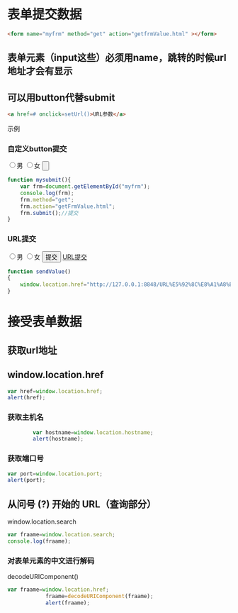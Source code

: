 # 表单提交数据

```html
<form name="myfrm" method="get" action="getfrmValue.html" ></form>
```

## 表单元素（input这些）必须用name，跳转的时候url地址才会有显示



## 可以用button代替submit

```html
<a href=# onclick=setUrl()>URL参数</a>
```





示例

### 自定义button提交

<form id="myfrm">
			<input type="radio" name="sex" value="男" />男
			<input type="radio" name="sex" value="女" />女
			<input type="button" onclick="mysubmit()" />
		</form>

```js
function mysubmit(){
	var frm=document.getElementById("myfrm");
	console.log(frm);
	frm.method="get";
	frm.action="getFrmValue.html";
	frm.submit();//提交
}
```

### URL提交

<form id="myfrm">
			<input type="radio" name="sex" value="男" />男
			<input type="radio" name="sex" value="女" />女
			<input type="button" onclick="mysubmit()" value="提交" />
			<a type="button" href="#" onclick="sendValue()">URL提交</a>
		</form>

```js
function sendValue()
{
	window.location.href="http://127.0.0.1:8848/URL%E5%92%8C%E8%A1%A8%E5%8D%95/getFrmValue.html?";
}
```

# 接受表单数据

## 获取url地址

## window.location.href

```js
var href=window.location.href;
alert(href);
```

### 获取主机名

```js
		var hostname=window.location.hostname;
		alert(hostname);
```

### 获取端口号

```js
var port=window.location.port;
alert(port);
```

##  从问号 (?) 开始的 URL（查询部分）

window.location.search

```js
var fraame=window.location.search;
console.log(fraame);
```



### 对表单元素的中文进行解码

decodeURIComponent()

```js
var fraame=window.location.href;
			fraame=decodeURIComponent(fraame);
			alert(fraame);
```

